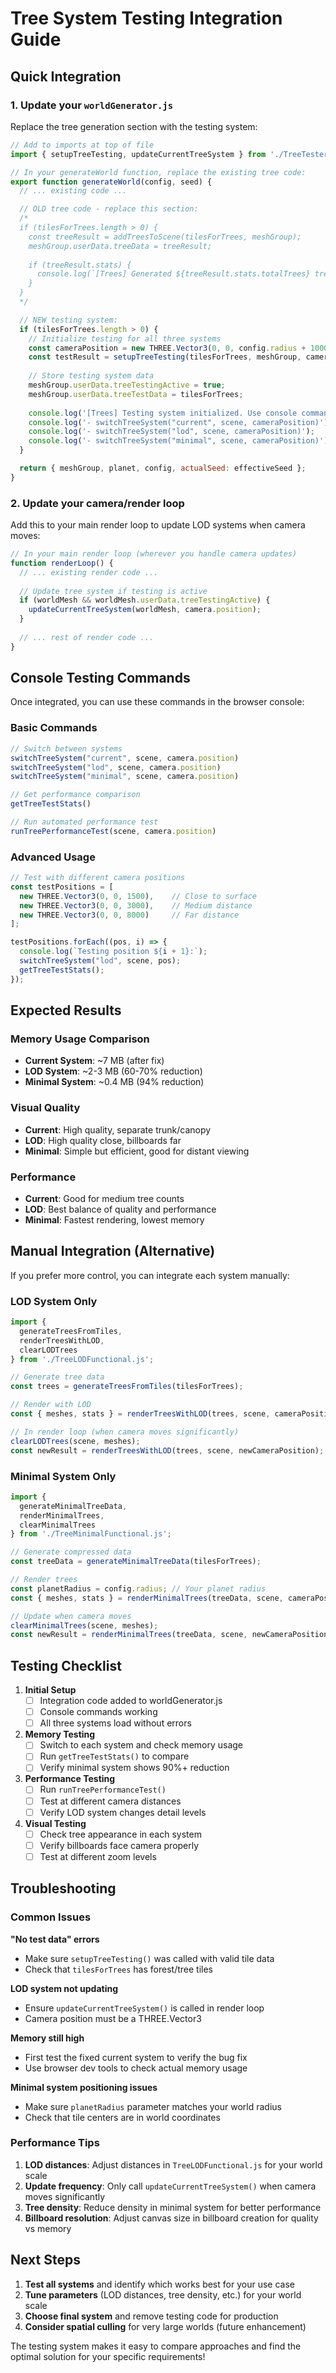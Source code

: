 # Tree System Testing Integration Guide

## Quick Integration

### 1. Update your `worldGenerator.js`

Replace the tree generation section with the testing system:

```javascript
// Add to imports at top of file
import { setupTreeTesting, updateCurrentTreeSystem } from './TreeTester.js';

// In your generateWorld function, replace the existing tree code:
export function generateWorld(config, seed) {
  // ... existing code ...

  // OLD tree code - replace this section:
  /*
  if (tilesForTrees.length > 0) {
    const treeResult = addTreesToScene(tilesForTrees, meshGroup);
    meshGroup.userData.treeData = treeResult;
    
    if (treeResult.stats) {
      console.log(`[Trees] Generated ${treeResult.stats.totalTrees} trees using instanced rendering (Memory: ${(treeResult.stats.memoryUsage / 1024 / 1024).toFixed(2)} MB)`);
    }
  }
  */

  // NEW testing system:
  if (tilesForTrees.length > 0) {
    // Initialize testing for all three systems
    const cameraPosition = new THREE.Vector3(0, 0, config.radius + 1000); // Default camera position
    const testResult = setupTreeTesting(tilesForTrees, meshGroup, cameraPosition);
    
    // Store testing system data
    meshGroup.userData.treeTestingActive = true;
    meshGroup.userData.treeTestData = tilesForTrees;
    
    console.log('[Trees] Testing system initialized. Use console commands to switch:');
    console.log('- switchTreeSystem("current", scene, cameraPosition)');
    console.log('- switchTreeSystem("lod", scene, cameraPosition)');  
    console.log('- switchTreeSystem("minimal", scene, cameraPosition)');
  }

  return { meshGroup, planet, config, actualSeed: effectiveSeed };
}
```

### 2. Update your camera/render loop

Add this to your main render loop to update LOD systems when camera moves:

```javascript
// In your main render loop (wherever you handle camera updates)
function renderLoop() {
  // ... existing render code ...
  
  // Update tree system if testing is active
  if (worldMesh && worldMesh.userData.treeTestingActive) {
    updateCurrentTreeSystem(worldMesh, camera.position);
  }
  
  // ... rest of render code ...
}
```

## Console Testing Commands

Once integrated, you can use these commands in the browser console:

### Basic Commands
```javascript
// Switch between systems
switchTreeSystem("current", scene, camera.position)
switchTreeSystem("lod", scene, camera.position) 
switchTreeSystem("minimal", scene, camera.position)

// Get performance comparison
getTreeTestStats()

// Run automated performance test
runTreePerformanceTest(scene, camera.position)
```

### Advanced Usage
```javascript
// Test with different camera positions
const testPositions = [
  new THREE.Vector3(0, 0, 1500),    // Close to surface
  new THREE.Vector3(0, 0, 3000),    // Medium distance  
  new THREE.Vector3(0, 0, 8000)     // Far distance
];

testPositions.forEach((pos, i) => {
  console.log(`Testing position ${i + 1}:`);
  switchTreeSystem("lod", scene, pos);
  getTreeTestStats();
});
```

## Expected Results

### Memory Usage Comparison
- **Current System**: ~7 MB (after fix) 
- **LOD System**: ~2-3 MB (60-70% reduction)
- **Minimal System**: ~0.4 MB (94% reduction)

### Visual Quality
- **Current**: High quality, separate trunk/canopy
- **LOD**: High quality close, billboards far
- **Minimal**: Simple but efficient, good for distant viewing

### Performance
- **Current**: Good for medium tree counts
- **LOD**: Best balance of quality and performance  
- **Minimal**: Fastest rendering, lowest memory

## Manual Integration (Alternative)

If you prefer more control, you can integrate each system manually:

### LOD System Only
```javascript
import { 
  generateTreesFromTiles, 
  renderTreesWithLOD, 
  clearLODTrees 
} from './TreeLODFunctional.js';

// Generate tree data
const trees = generateTreesFromTiles(tilesForTrees);

// Render with LOD
const { meshes, stats } = renderTreesWithLOD(trees, scene, cameraPosition);

// In render loop (when camera moves significantly)
clearLODTrees(scene, meshes);
const newResult = renderTreesWithLOD(trees, scene, newCameraPosition);
```

### Minimal System Only
```javascript
import { 
  generateMinimalTreeData, 
  renderMinimalTrees, 
  clearMinimalTrees 
} from './TreeMinimalFunctional.js';

// Generate compressed data
const treeData = generateMinimalTreeData(tilesForTrees);

// Render trees
const planetRadius = config.radius; // Your planet radius
const { meshes, stats } = renderMinimalTrees(treeData, scene, cameraPosition, planetRadius);

// Update when camera moves
clearMinimalTrees(scene, meshes);
const newResult = renderMinimalTrees(treeData, scene, newCameraPosition, planetRadius);
```

## Testing Checklist

1. **Initial Setup**
   - [ ] Integration code added to worldGenerator.js
   - [ ] Console commands working
   - [ ] All three systems load without errors

2. **Memory Testing**
   - [ ] Switch to each system and check memory usage
   - [ ] Run `getTreeTestStats()` to compare
   - [ ] Verify minimal system shows 90%+ reduction

3. **Performance Testing**
   - [ ] Run `runTreePerformanceTest()` 
   - [ ] Test at different camera distances
   - [ ] Verify LOD system changes detail levels

4. **Visual Testing**  
   - [ ] Check tree appearance in each system
   - [ ] Verify billboards face camera properly
   - [ ] Test at different zoom levels

## Troubleshooting

### Common Issues

**"No test data" errors**
- Make sure `setupTreeTesting()` was called with valid tile data
- Check that `tilesForTrees` has forest/tree tiles

**LOD system not updating**
- Ensure `updateCurrentTreeSystem()` is called in render loop
- Camera position must be a THREE.Vector3

**Memory still high**
- First test the fixed current system to verify the bug fix
- Use browser dev tools to check actual memory usage

**Minimal system positioning issues**
- Make sure `planetRadius` parameter matches your world radius
- Check that tile centers are in world coordinates

### Performance Tips

1. **LOD distances**: Adjust distances in `TreeLODFunctional.js` for your world scale
2. **Update frequency**: Only call `updateCurrentTreeSystem()` when camera moves significantly  
3. **Tree density**: Reduce density in minimal system for better performance
4. **Billboard resolution**: Adjust canvas size in billboard creation for quality vs memory

## Next Steps

1. **Test all systems** and identify which works best for your use case
2. **Tune parameters** (LOD distances, tree density, etc.) for your world scale
3. **Choose final system** and remove testing code for production
4. **Consider spatial culling** for very large worlds (future enhancement)

The testing system makes it easy to compare approaches and find the optimal solution for your specific requirements! 